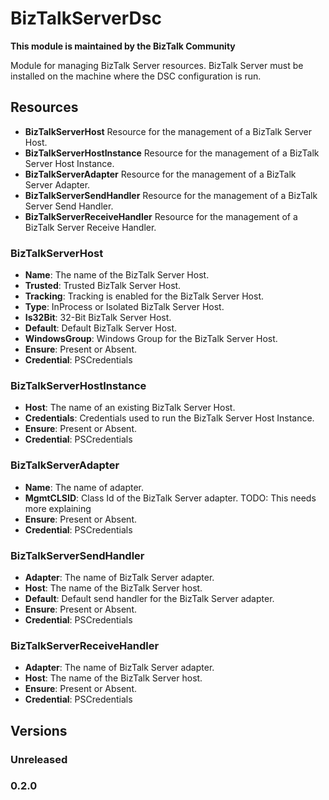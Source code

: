 # BizTalkServerDsc

**This module is maintained by the BizTalk Community**

Module for managing BizTalk Server resources. BizTalk Server must be installed on the machine where the DSC configuration is run.

## Resources

* **BizTalkServerHost** Resource for the management of a BizTalk Server Host.
* **BizTalkServerHostInstance** Resource for the management of a BizTalk Server Host Instance.
* **BizTalkServerAdapter** Resource for the management of a BizTalk Server Adapter.
* **BizTalkServerSendHandler** Resource for the management of a BizTalk Server Send Handler.
* **BizTalkServerReceiveHandler** Resource for the management of a BizTalk Server Receive Handler.

### BizTalkServerHost

* **Name**: The name of the BizTalk Server Host.
* **Trusted**: Trusted BizTalk Server Host.
* **Tracking**: Tracking is enabled for the BizTalk Server Host.
* **Type**: InProcess or Isolated BizTalk Server Host.
* **Is32Bit**: 32-Bit BizTalk Server Host.
* **Default**: Default BizTalk Server Host.
* **WindowsGroup**: Windows Group for the BizTalk Server Host.
* **Ensure**: Present or Absent.
* **Credential**: PSCredentials

### BizTalkServerHostInstance

* **Host**: The name of an existing BizTalk Server Host.
* **Credentials**: Credentials used to run the BizTalk Server Host Instance.
* **Ensure**: Present or Absent.
* **Credential**: PSCredentials

### BizTalkServerAdapter

* **Name**: The name of adapter.
* **MgmtCLSID**: Class Id of the BizTalk Server adapter. TODO: This needs more explaining
* **Ensure**: Present or Absent.
* **Credential**: PSCredentials

### BizTalkServerSendHandler

* **Adapter**: The name of BizTalk Server adapter.
* **Host**: The name of the BizTalk Server host.
* **Default**: Default send handler for the BizTalk Server adapter.
* **Ensure**: Present or Absent.
* **Credential**: PSCredentials

### BizTalkServerReceiveHandler

* **Adapter**: The name of BizTalk Server adapter.
* **Host**: The name of the BizTalk Server host.
* **Ensure**: Present or Absent.
* **Credential**: PSCredentials

## Versions

### Unreleased

### 0.2.0

